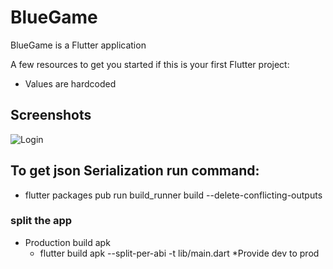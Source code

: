 # BlueGame
BlueGame is a Flutter application

A few resources to get you started if this is your first Flutter project:
  - Values are hardcoded

## Screenshots
![Login](/assets/login.png)

## To get json Serialization run command:
  - flutter packages pub run build_runner build --delete-conflicting-outputs

### split the app
  - Production  build apk
    - flutter build apk --split-per-abi -t lib/main.dart *Provide dev to prod